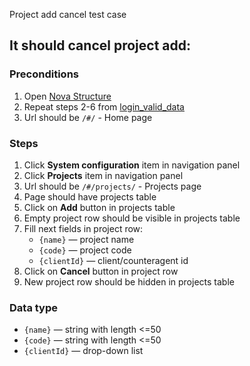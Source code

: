 Project add cancel test case

## It should cancel project add:

### Preconditions

1. Open [Nova Structure]()
2. Repeat steps 2-6 from [login_valid_data](login_valid_data.md)
3. Url should be `/#/` - Home page

### Steps

1. Click **System configuration** item in navigation panel
2. Click **Projects** item in navigation panel
3. Url should be `/#/projects/` - Projects page
4. Page should have projects table
5. Click on **Add** button in projects table
6. Empty project row should be visible in projects table
7. Fill next fields in project row:
    * `{name}` — project name
    * `{code}` — project code
    * `{clientId}` — client/counteragent id
8. Click on **Cancel** button in project row
9. New project row should be hidden in projects table

### Data type

* `{name}` — string with length <=50
* `{code}` — string with length <=50
* `{clientId}` — drop-down list